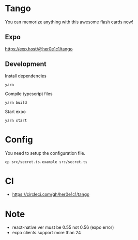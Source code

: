 # Tango

You can memorize anything with this awesome flash cards now!

## Expo

https://exp.host/@her0e1c1/tango

## Development

Install dependencies
```
yarn
```

Compile typescript files
```
yarn build
```

Start expo
```
yarn start
```

# Config

You need to setup the configuration file.

```
cp src/secret.ts.example src/secret.ts
```

# CI
- https://circleci.com/gh/her0e1c1/tango

# Note

- react-native ver must be 0.55 not 0.56 (expo error)
- expo clients support more than 24
